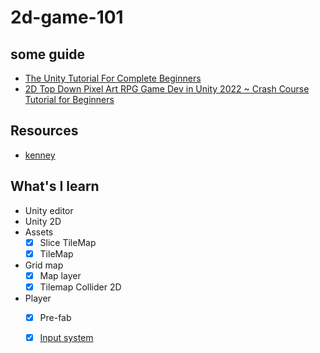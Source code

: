 # 2d-game-101

## some guide

- [The Unity Tutorial For Complete Beginners](https://www.youtube.com/watch?v=XtQMytORBmM)
- [2D Top Down Pixel Art RPG Game Dev in Unity 2022 ~ Crash Course Tutorial for Beginners](https://www.youtube.com/watch?v=7iYWpzL9GkM)

## Resources

- [kenney](https://www.kenney.nl)

## What's I learn

- Unity editor
- Unity 2D
- Assets
  - [x] Slice TileMap
  - [x] TileMap
- Grid map
  - [x] Map layer
  - [x] Tilemap Collider 2D
- Player
  - [x] Pre-fab
  - [x] [Input system](com.unity.inputsystem)


